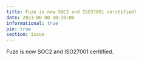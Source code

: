 ```yaml
---
title: Fuze is now SOC2 and ISO27001 ceritified!
date: 2023-06-08 10:10:00 
informational: true
pin: true 
section: issue
---
```


Fuze is now SOC2 and ISO27001 ceritified.
